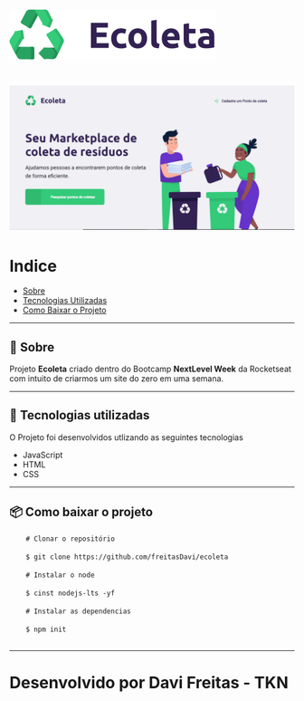 <h1 style="allign:"center";">
    <img src="public/assets/logo.svg">
</h1>
<h1 allign="center">
    <img src="public/assets/giff.gif">
</h1>

#     Indice
- [Sobre](#-sobre)
- [Tecnologias Utilizadas](#-tecnologias-utilizadas)
- [Como Baixar o Projeto](#-como-baixar-o-projeto)

---

## 📖     Sobre
Projeto **Ecoleta** criado dentro do Bootcamp **NextLevel Week** da Rocketseat com intuito de criarmos um site do zero em uma semana.

---

## 🚀     Tecnologias utilizadas

O Projeto foi desenvolvidos utlizando as seguintes tecnologias

- JavaScript
- HTML
- CSS

--- 

## 📦     Como baixar o projeto

```
    # Clonar o repositório

    $ git clone https://github.com/freitasDavi/ecoleta

    # Instalar o node

    $ cinst nodejs-lts -yf

    # Instalar as dependencias

    $ npm init 


```

--- 

# Desenvolvido por Davi Freitas - TKN
